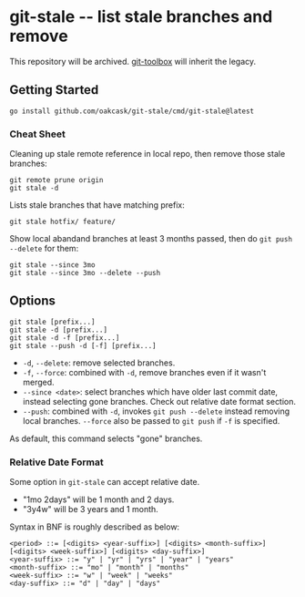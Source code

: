 # git-stale -- list stale branches and remove

This repository will be archived.
[git-toolbox](https://github.com/oakcask/git-toolbox) will inherit the legacy.

## Getting Started

```
go install github.com/oakcask/git-stale/cmd/git-stale@latest
```

### Cheat Sheet

Cleaning up stale remote reference in local repo, then remove those stale branches:

```
git remote prune origin
git stale -d
```

Lists stale branches that have matching prefix:

```
git stale hotfix/ feature/
```

Show local abandand branches at least 3 months passed, then do `git push --delete` for them:

```
git stale --since 3mo
git stale --since 3mo --delete --push
```

## Options

```
git stale [prefix...]
git stale -d [prefix...]
git stale -d -f [prefix...]
git stale --push -d [-f] [prefix...]
```

- `-d`, `--delete`: remove selected branches.
- `-f`, `--force`: combined with `-d`, remove branches even if it wasn't merged.
- `--since <date>`: select branches which have older last commit date, instead selecting gone branches. Check out relative date format section.
- `--push`: combined with `-d`, invokes `git push --delete` instead removing local branches.
  `--force` also be passed to `git push` if `-f` is specified.

As default, this command selects "gone" branches.

### Relative Date Format

Some option in `git-stale` can accept relative date.

- "1mo 2days" will be 1 month and 2 days.
- "3y4w" will be 3 years and 1 month.

Syntax in BNF is roughly described as below:

```
<period> ::= [<digits> <year-suffix>] [<digits> <month-suffix>] [<digits> <week-suffix>] [<digits> <day-suffix>]
<year-suffix> ::= "y" | "yr" | "yrs" | "year" | "years"
<month-suffix> ::= "mo" | "month" | "months"
<week-suffix> ::= "w" | "week" | "weeks"
<day-suffix> ::= "d" | "day" | "days"
```
